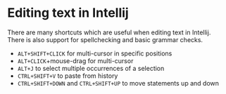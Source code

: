 # Editing text in Intellij

There are many shortcuts which are useful when editing text in Intellij.
There is also support for spellchecking and basic grammar checks.

- `ALT+SHIFT+CLICK` for multi-cursor in specific positions
- `ALT+CLICK`+mouse-drag for multi-cursor
- `ALT+J` to select multiple occurrences of a selection
- `CTRL+SHIFT+V` to paste from history
- `CTRL+SHIFT+DOWN` and `CTRL+SHIFT+UP` to move statements up and down
